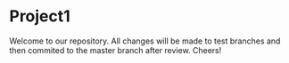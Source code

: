 # Project1 
Welcome to our repository.
All changes will be made to test branches and then commited to the master branch after review.
Cheers!
